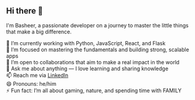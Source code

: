 ## Hi there 👋  
I'm Basheer, a passionate developer on a journey to master the little things that make a big difference.

🔭 I’m currently working with Python, JavaScript, React, and Flask  
🌱 I’m focused on mastering the fundamentals and building strong, scalable apps  
👯 I’m open to collaborations that aim to make a real impact in the world  
💬 Ask me about anything — I love learning and sharing knowledge  
📫 Reach me via [LinkedIn](https://www.linkedin.com/in/basheerkhn/) <i class="fa-brands fa-linkedin"></i>  
😄 Pronouns: he/him  
⚡ Fun fact: I’m all about gaming, nature, and spending time with FAMILY
